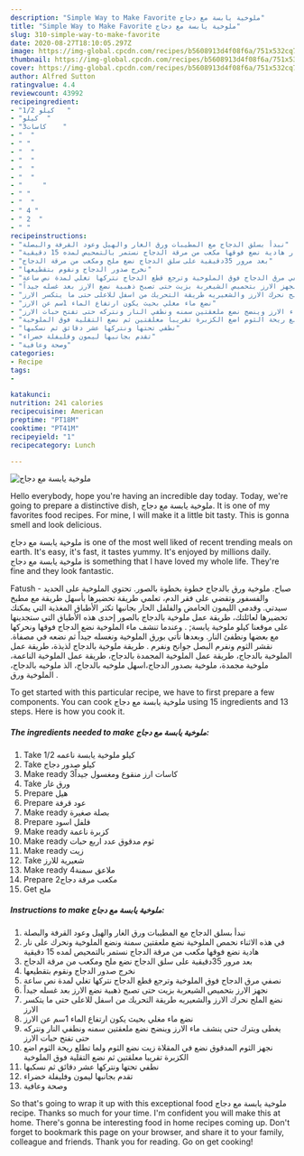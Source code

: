 ```yaml
---
description: "Simple Way to Make Favorite ملوخية يابسة مع دجاج"
title: "Simple Way to Make Favorite ملوخية يابسة مع دجاج"
slug: 310-simple-way-to-make-favorite
date: 2020-08-27T18:10:05.297Z
image: https://img-global.cpcdn.com/recipes/b5608913d4f08f6a/751x532cq70/الصورة-الرئيسية-لوصفةملوخية-يابسة-مع-دجاج.jpg
thumbnail: https://img-global.cpcdn.com/recipes/b5608913d4f08f6a/751x532cq70/الصورة-الرئيسية-لوصفةملوخية-يابسة-مع-دجاج.jpg
cover: https://img-global.cpcdn.com/recipes/b5608913d4f08f6a/751x532cq70/الصورة-الرئيسية-لوصفةملوخية-يابسة-مع-دجاج.jpg
author: Alfred Sutton
ratingvalue: 4.4
reviewcount: 43992
recipeingredient:
- "1/2 كيلو   "
- "كيلو  "
- "3كاسات    "
- "  "
- " "
- "  "
- "  "
- "  "
- "  "
- "     "
- " "
- "  "
- " 4 "
- " 2  "
- " "
recipeinstructions:
- "نبدأ بسلق الدجاج مع المطيبات ورق الغار والهيل وعود القرفة والبصلة"
- "في هذه الاثناء نحمص الملوخية نضع ملعقتين سمنة ونضع الملوخية ونحرك على نار هادية نضع فوقها مكعب من مرقة الدجاج نستمر بالتمحيص لمده 15 دقيقية"
- "بعد مرور 35دقيقية على سلق الدجاج نضع ملح ومكعب من مرقة الدجاج"
- "نخرج صدور الدجاج ونقوم بتقطيعها"
- "نصفي مرق الدجاج فوق الملوخية وترجع قطع الدجاج نتركها تغلي لمدة نص ساعة"
- "نجهز الارز بتحميص الشيعربة بزيت حتى تصبح ذهبية نضع الارز بعد غسله جيداً"
- "نضع الملح نحرك الارز والشعيريه طريقة التحريك من اسفل للاعلى حتى ما يتكسر الارز"
- "نضع ماء مغلي بحيث يكون ارتفاع الماء 1سم عن الارز"
- "يغطى ويترك حتى ينشف ماء الارز وينضج نضع ملعقتين سمنه ونطفي النار ونتركه حتى تفتح حبات الارز"
- "نجهز الثوم المدقوق نضع في المقلاة زيت نضع الثوم ولما تطلع ريحة الثوم اضع الكزبرة تقريبا معلقتين ثم نضع التقلية فوق الملوخية"
- "نطفي تحتها ونتركها عشر دقائق ثم نسكبها"
- "تقدم بجانبها ليمون وفليفلة خضراء"
- "وصحة وعافية"
categories:
- Recipe
tags:
- 

katakunci:  
nutrition: 241 calories
recipecuisine: American
preptime: "PT18M"
cooktime: "PT41M"
recipeyield: "1"
recipecategory: Lunch

---
```



![ملوخية يابسة مع دجاج](https://img-global.cpcdn.com/recipes/b5608913d4f08f6a/751x532cq70/الصورة-الرئيسية-لوصفةملوخية-يابسة-مع-دجاج.jpg)

Hello everybody, hope you're having an incredible day today. Today, we're going to prepare a distinctive dish, ملوخية يابسة مع دجاج. It is one of my favorites food recipes. For mine, I will make it a little bit tasty. This is gonna smell and look delicious.

ملوخية يابسة مع دجاج is one of the most well liked of recent trending meals on earth. It's easy, it's fast, it tastes yummy. It's enjoyed by millions daily. ملوخية يابسة مع دجاج is something that I have loved my whole life. They're fine and they look fantastic.

Fatush - صباح. ملوخية ورق بالدجاج خطوة بخطوة بالصور. تحتوي الملوخية على الحديد والفسفور وتقضي على فقر الدم، تعلمي طريقة تحضيرها بأسهل طريقة مع مطبخ سيدتي. وقدمي الليمون الحامض والفلفل الحار بجانبها تكثر الأطباق المغذية التي يمكنك تحضيرها لعائلتك، طريقة عمل ملوخية بالدجاج بالصور إحدى هذه الأطباق التي ستجدينها على موقعنا كيلو ملوخية يابسة; . وعندما تنشف ماء الملوخية نضع الدجاج فوقها ونحركها مع بعضها ونطفئ النار. وبعدها نأتي بورق الملوخية ونغسله جيداً ثم نضعه في مصفاة. نقشر الثوم ونفرم البصل جوانح ونفرم . طريقة ملوخية بالدجاج لذيذة، طريقة عمل الملوخية بالدجاج، طريقة عمل الملوخية المجمدة بالدجاج، طريقة عمل الملوخية الناعمة، ملوخية مجمدة، ملوخية بصدور الدجاج،اسهل ملوخيه بالدجاج، الذ ملوخيه بالدجاج، الملوخية ورق .


To get started with this particular recipe, we have to first prepare a few components. You can cook ملوخية يابسة مع دجاج using 15 ingredients and 13 steps. Here is how you cook it.

<!--inarticleads1-->

##### The ingredients needed to make ملوخية يابسة مع دجاج:

1. Take 1/2 كيلو ملوخية يابسة ناعمه
1. Take كيلو صدور دجاج
1. Make ready 3كاسات ارز منقوع ومغسول جيداً
1. Take  ورق غار
1. Prepare  هيل
1. Prepare  عود قرفة
1. Make ready  بصلة صغيرة
1. Prepare  فلفل اسود
1. Make ready  كزبرة ناعمة
1. Make ready  ثوم مدقوق عدد اربع حبات
1. Make ready  زيت
1. Take  شعيرية للارز
1. Make ready  4ملاعق سمنة
1. Prepare  2مكعب مرقة دجاج
1. Get  ملح




<!--inarticleads2-->

##### Instructions to make ملوخية يابسة مع دجاج:

1. نبدأ بسلق الدجاج مع المطيبات ورق الغار والهيل وعود القرفة والبصلة
1. في هذه الاثناء نحمص الملوخية نضع ملعقتين سمنة ونضع الملوخية ونحرك على نار هادية نضع فوقها مكعب من مرقة الدجاج نستمر بالتمحيص لمده 15 دقيقية
1. بعد مرور 35دقيقية على سلق الدجاج نضع ملح ومكعب من مرقة الدجاج
1. نخرج صدور الدجاج ونقوم بتقطيعها
1. نصفي مرق الدجاج فوق الملوخية وترجع قطع الدجاج نتركها تغلي لمدة نص ساعة
1. نجهز الارز بتحميص الشيعربة بزيت حتى تصبح ذهبية نضع الارز بعد غسله جيداً
1. نضع الملح نحرك الارز والشعيريه طريقة التحريك من اسفل للاعلى حتى ما يتكسر الارز
1. نضع ماء مغلي بحيث يكون ارتفاع الماء 1سم عن الارز
1. يغطى ويترك حتى ينشف ماء الارز وينضج نضع ملعقتين سمنه ونطفي النار ونتركه حتى تفتح حبات الارز
1. نجهز الثوم المدقوق نضع في المقلاة زيت نضع الثوم ولما تطلع ريحة الثوم اضع الكزبرة تقريبا معلقتين ثم نضع التقلية فوق الملوخية
1. نطفي تحتها ونتركها عشر دقائق ثم نسكبها
1. تقدم بجانبها ليمون وفليفلة خضراء
1. وصحة وعافية




So that's going to wrap it up with this exceptional food ملوخية يابسة مع دجاج recipe. Thanks so much for your time. I'm confident you will make this at home. There's gonna be interesting food in home recipes coming up. Don't forget to bookmark this page on your browser, and share it to your family, colleague and friends. Thank you for reading. Go on get cooking!
